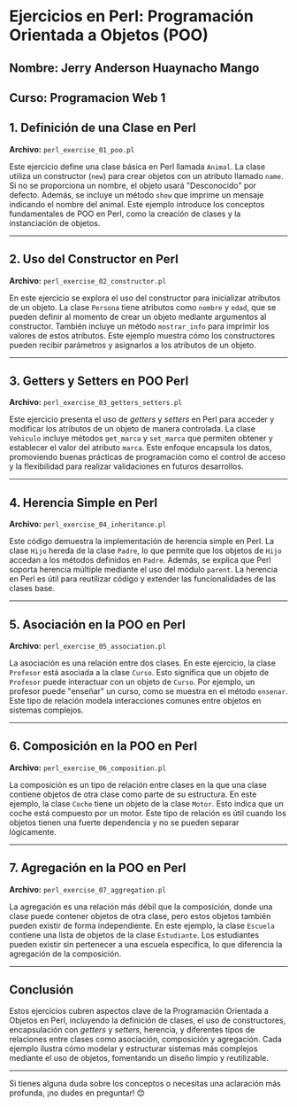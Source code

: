 # Ejercicios en Perl: Programación Orientada a Objetos (POO)
Nombre: Jerry Anderson Huaynacho Mango
---

Curso: Programacion Web 1
---

## **1. Definición de una Clase en Perl**  
**Archivo:** `perl_exercise_01_poo.pl`  

Este ejercicio define una clase básica en Perl llamada `Animal`. La clase utiliza un constructor (`new`) para crear objetos con un atributo llamado `name`. Si no se proporciona un nombre, el objeto usará "Desconocido" por defecto. Además, se incluye un método `show` que imprime un mensaje indicando el nombre del animal. Este ejemplo introduce los conceptos fundamentales de POO en Perl, como la creación de clases y la instanciación de objetos.

---

## **2. Uso del Constructor en Perl**  
**Archivo:** `perl_exercise_02_constructor.pl`  

En este ejercicio se explora el uso del constructor para inicializar atributos de un objeto. La clase `Persona` tiene atributos como `nombre` y `edad`, que se pueden definir al momento de crear un objeto mediante argumentos al constructor. También incluye un método `mostrar_info` para imprimir los valores de estos atributos. Este ejemplo muestra cómo los constructores pueden recibir parámetros y asignarlos a los atributos de un objeto.

---

## **3. Getters y Setters en POO Perl**  
**Archivo:** `perl_exercise_03_getters_setters.pl`  

Este ejercicio presenta el uso de *getters* y *setters* en Perl para acceder y modificar los atributos de un objeto de manera controlada. La clase `Vehiculo` incluye métodos `get_marca` y `set_marca` que permiten obtener y establecer el valor del atributo `marca`. Este enfoque encapsula los datos, promoviendo buenas prácticas de programación como el control de acceso y la flexibilidad para realizar validaciones en futuros desarrollos.

---

## **4. Herencia Simple en Perl**  
**Archivo:** `perl_exercise_04_inheritance.pl`  

Este código demuestra la implementación de herencia simple en Perl. La clase `Hijo` hereda de la clase `Padre`, lo que permite que los objetos de `Hijo` accedan a los métodos definidos en `Padre`. Además, se explica que Perl soporta herencia múltiple mediante el uso del módulo `parent`. La herencia en Perl es útil para reutilizar código y extender las funcionalidades de las clases base.

---

## **5. Asociación en la POO en Perl**  
**Archivo:** `perl_exercise_05_association.pl`  

La asociación es una relación entre dos clases. En este ejercicio, la clase `Profesor` está asociada a la clase `Curso`. Esto significa que un objeto de `Profesor` puede interactuar con un objeto de `Curso`. Por ejemplo, un profesor puede "enseñar" un curso, como se muestra en el método `ensenar`. Este tipo de relación modela interacciones comunes entre objetos en sistemas complejos.

---

## **6. Composición en la POO en Perl**  
**Archivo:** `perl_exercise_06_composition.pl`  

La composición es un tipo de relación entre clases en la que una clase contiene objetos de otra clase como parte de su estructura. En este ejemplo, la clase `Coche` tiene un objeto de la clase `Motor`. Esto indica que un coche está compuesto por un motor. Este tipo de relación es útil cuando los objetos tienen una fuerte dependencia y no se pueden separar lógicamente.

---

## **7. Agregación en la POO en Perl**  
**Archivo:** `perl_exercise_07_aggregation.pl`  

La agregación es una relación más débil que la composición, donde una clase puede contener objetos de otra clase, pero estos objetos también pueden existir de forma independiente. En este ejemplo, la clase `Escuela` contiene una lista de objetos de la clase `Estudiante`. Los estudiantes pueden existir sin pertenecer a una escuela específica, lo que diferencia la agregación de la composición.

---

## **Conclusión**  

Estos ejercicios cubren aspectos clave de la Programación Orientada a Objetos en Perl, incluyendo la definición de clases, el uso de constructores, encapsulación con *getters* y *setters*, herencia, y diferentes tipos de relaciones entre clases como asociación, composición y agregación. Cada ejemplo ilustra cómo modelar y estructurar sistemas más complejos mediante el uso de objetos, fomentando un diseño limpio y reutilizable.

--- 

Si tienes alguna duda sobre los conceptos o necesitas una aclaración más profunda, ¡no dudes en preguntar! 😊
